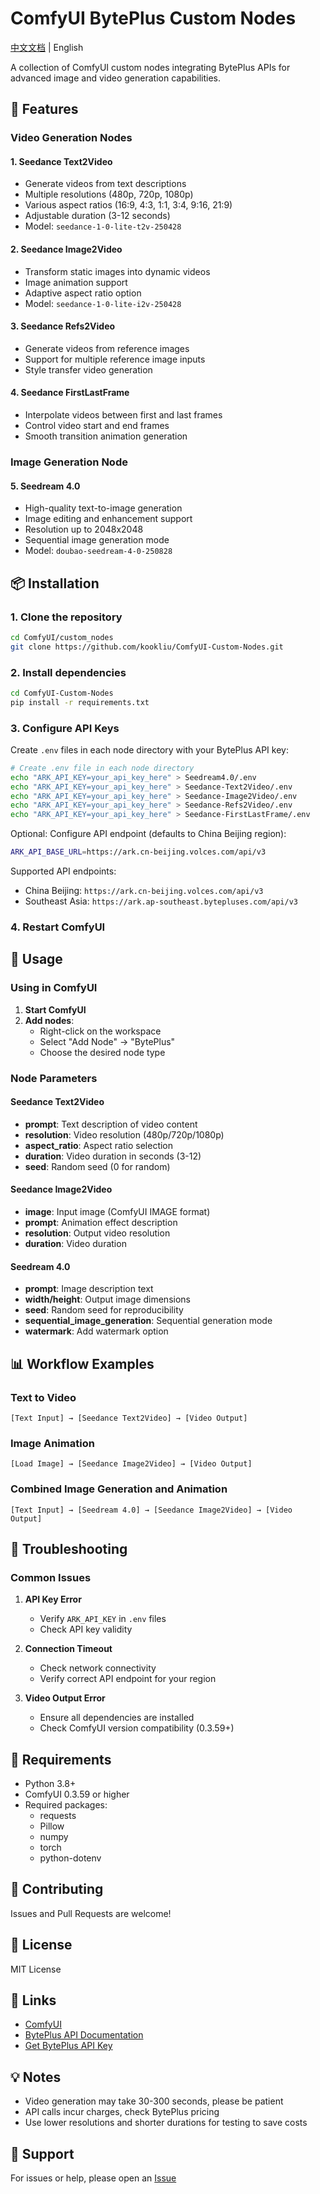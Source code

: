 # ComfyUI BytePlus Custom Nodes

[中文文档](./README_CN.md) | English

A collection of ComfyUI custom nodes integrating BytePlus APIs for advanced image and video generation capabilities.

## 🎯 Features

### Video Generation Nodes

#### 1. **Seedance Text2Video**
- Generate videos from text descriptions
- Multiple resolutions (480p, 720p, 1080p)
- Various aspect ratios (16:9, 4:3, 1:1, 3:4, 9:16, 21:9)
- Adjustable duration (3-12 seconds)
- Model: `seedance-1-0-lite-t2v-250428`

#### 2. **Seedance Image2Video**
- Transform static images into dynamic videos
- Image animation support
- Adaptive aspect ratio option
- Model: `seedance-1-0-lite-i2v-250428`

#### 3. **Seedance Refs2Video**
- Generate videos from reference images
- Support for multiple reference image inputs
- Style transfer video generation

#### 4. **Seedance FirstLastFrame**
- Interpolate videos between first and last frames
- Control video start and end frames
- Smooth transition animation generation

### Image Generation Node

#### 5. **Seedream 4.0**
- High-quality text-to-image generation
- Image editing and enhancement support
- Resolution up to 2048x2048
- Sequential image generation mode
- Model: `doubao-seedream-4-0-250828`

## 📦 Installation

### 1. Clone the repository

```bash
cd ComfyUI/custom_nodes
git clone https://github.com/kookliu/ComfyUI-Custom-Nodes.git
```

### 2. Install dependencies

```bash
cd ComfyUI-Custom-Nodes
pip install -r requirements.txt
```

### 3. Configure API Keys

Create `.env` files in each node directory with your BytePlus API key:

```bash
# Create .env file in each node directory
echo "ARK_API_KEY=your_api_key_here" > Seedream4.0/.env
echo "ARK_API_KEY=your_api_key_here" > Seedance-Text2Video/.env
echo "ARK_API_KEY=your_api_key_here" > Seedance-Image2Video/.env
echo "ARK_API_KEY=your_api_key_here" > Seedance-Refs2Video/.env
echo "ARK_API_KEY=your_api_key_here" > Seedance-FirstLastFrame/.env
```

Optional: Configure API endpoint (defaults to China Beijing region):
```bash
ARK_API_BASE_URL=https://ark.cn-beijing.volces.com/api/v3
```

Supported API endpoints:
- China Beijing: `https://ark.cn-beijing.volces.com/api/v3`
- Southeast Asia: `https://ark.ap-southeast.bytepluses.com/api/v3`

### 4. Restart ComfyUI

## 🚀 Usage

### Using in ComfyUI

1. **Start ComfyUI**
2. **Add nodes**:
   - Right-click on the workspace
   - Select "Add Node" → "BytePlus"
   - Choose the desired node type

### Node Parameters

#### Seedance Text2Video
- **prompt**: Text description of video content
- **resolution**: Video resolution (480p/720p/1080p)
- **aspect_ratio**: Aspect ratio selection
- **duration**: Video duration in seconds (3-12)
- **seed**: Random seed (0 for random)

#### Seedance Image2Video
- **image**: Input image (ComfyUI IMAGE format)
- **prompt**: Animation effect description
- **resolution**: Output video resolution
- **duration**: Video duration

#### Seedream 4.0
- **prompt**: Image description text
- **width/height**: Output image dimensions
- **seed**: Random seed for reproducibility
- **sequential_image_generation**: Sequential generation mode
- **watermark**: Add watermark option

## 📊 Workflow Examples

### Text to Video
```
[Text Input] → [Seedance Text2Video] → [Video Output]
```

### Image Animation
```
[Load Image] → [Seedance Image2Video] → [Video Output]
```

### Combined Image Generation and Animation
```
[Text Input] → [Seedream 4.0] → [Seedance Image2Video] → [Video Output]
```

## 🔧 Troubleshooting

### Common Issues

1. **API Key Error**
   - Verify `ARK_API_KEY` in `.env` files
   - Check API key validity

2. **Connection Timeout**
   - Check network connectivity
   - Verify correct API endpoint for your region

3. **Video Output Error**
   - Ensure all dependencies are installed
   - Check ComfyUI version compatibility (0.3.59+)

## 📄 Requirements

- Python 3.8+
- ComfyUI 0.3.59 or higher
- Required packages:
  - requests
  - Pillow
  - numpy
  - torch
  - python-dotenv

## 🤝 Contributing

Issues and Pull Requests are welcome!

## 📜 License

MIT License

## 🔗 Links

- [ComfyUI](https://github.com/comfyanonymous/ComfyUI)
- [BytePlus API Documentation](https://docs.byteplus.com/)
- [Get BytePlus API Key](https://console.byteplus.com/)

## 💡 Notes

- Video generation may take 30-300 seconds, please be patient
- API calls incur charges, check BytePlus pricing
- Use lower resolutions and shorter durations for testing to save costs

## 📮 Support

For issues or help, please open an [Issue](https://github.com/kookliu/ComfyUI-Custom-Nodes/issues)